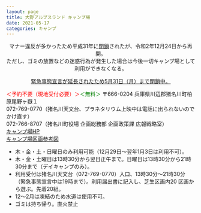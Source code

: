 ```yaml
---
layout: page
title: 大野アルプスランド キャンプ場
date: 2021-05-17
categories: キャンプ
---
```

<center>
<p>マナー違反が多かったため平成31年に<a href="https://www.town.inagawa.lg.jp/soshiki/kikakusomu/kankou/kanko/ooyasann2/1603336576241.html">閉鎖</a>されたが、令和2年12月24日から再開。<br>ただし、ゴミの放置などの迷惑行為が発生した場合は今後一切キャンプ場として利用ができなくなる。</p>
</center>

<center>
<p><a href="https://www.town.inagawa.lg.jp/kanko/kanko/oyasanalpslnd/1606379530255.html">
緊急事態宣言が延長されたため5月31日（月）まで閉鎖中。
</a></p>
</center>

<font color="red">＜予約不要（現地受付必要）＞</font><font color="Green">＜無料＞</font>
〒666-0204 兵庫県川辺郡猪名川町柏原尾野ヶ嶽１<br>
072-769-0770（猪名川天文台、プラネタリウム上映中は電話に出られないのでかけ直す）<br>
072-766-8707（猪名川町役場 企画総務部 企画政策課 広報戦略室）<br>
[キャンプ場HP](https://www.town.inagawa.lg.jp/soshiki/kikakusomu/kankou/kanko/ooyasann2/1608682751480.html)<br>
[キャンプ場区画参考図](https://www.town.inagawa.lg.jp/ikkrwebBrowse/material/files/group/42/zumen.pdf)

<ul>
<li>木・金・土・日曜日のみ利用可能（12月29日～翌年1月3日は利用不可）。</li>
<li>木・金・土曜日は13時30分から翌日正午まで。日曜日は13時30分から21時30分まで（デイキャンプのみ）。</li>
<li>利用受付は猪名川天文台（072-769-0770）入口、13時30分～21時30分（緊急事態宣言中は19時まで）。利用届出書に記入し、芝生区画内20 区画から選ぶ。先着20組。</li>
<li>12〜2月は凍結のため水道は使用不可。</li>
<li>ゴミは持ち帰り。直火禁止</li>
</ul>
